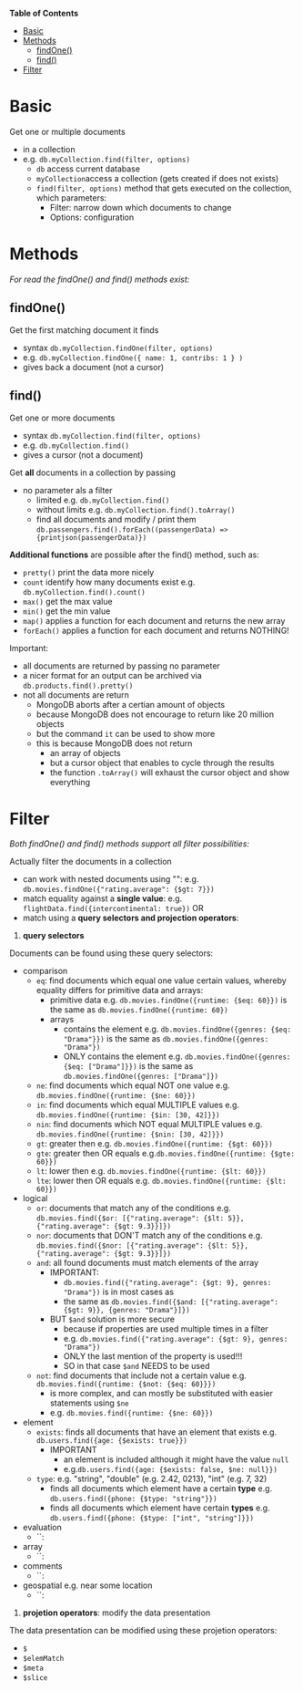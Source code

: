 **Table of Contents**

- [Basic](#basic)
- [Methods](#methods)
  - [findOne()](#findone)
  - [find()](#find)
- [Filter](#filter)

# Basic

Get one or multiple documents

- in a collection
- e.g. `db.myCollection.find(filter, options)`
  - `db` access current database
  - `myCollection`access a collection (gets created if does not exists)
  - `find(filter, options)` method that gets executed on the collection, which parameters:
    - Filter: narrow down which documents to change
    - Options: configuration

# Methods

_For read the findOne() and find() methods exist:_

## findOne()

Get the first matching document it finds

- syntax `db.myCollection.findOne(filter, options)`
- e.g. `db.myCollection.findOne({ name: 1, contribs: 1 } )`
- gives back a document (not a cursor)

## find()

Get one or more documents

- syntax `db.myCollection.find(filter, options)`
- e.g. `db.myCollection.find()`
- gives a cursor (not a document)

Get **all** documents in a collection by passing

- no parameter als a filter
  - limited e.g. `db.myCollection.find()`
  - without limits e.g. `db.myCollection.find().toArray()`
  - find all documents and modify / print them `db.passengers.find().forEach((passengerData) => {printjson(passengerData)})`

**Additional functions** are possible after the find() method, such as:

- `pretty()` print the data more nicely
- `count` identify how many documents exist e.g. `db.myCollection.find().count()`
- `max()` get the max value
- `min()` get the min value
- `map()` applies a function for each document and returns the new array
- `forEach()` applies a function for each document and returns NOTHING!

Important:

- all documents are returned by passing no parameter
- a nicer format for an output can be archived via `db.products.find().pretty()`
- not all documents are return
  - MongoDB aborts after a certian amount of objects
  - because MongoDB does not encourage to return like 20 million objects
  - but the command `it` can be used to show more
  - this is because MongoDB does not return
    - an array of objects
    - but a cursor object that enables to cycle through the results
    - the function `.toArray()` will exhaust the cursor object and show everything

# Filter

_Both findOne() and find() methods support all filter possibilities:_

Actually filter the documents in a collection

- can work with nested documents using "": e.g. `db.movies.findOne({"rating.average": {$gt: 7}})`
- match equality against a **single value**: e.g. `flightData.find({intercontinental: true})` OR
- match using a **query selectors and projection operators**:

1. **query selectors**

Documents can be found using these query selectors:

- comparison
  - `eq`: find documents which equal one value certain values, whereby equality differs for primitive data and arrays:
    - primitive data e.g. `db.movies.findOne({runtime: {$eq: 60}})` is the same as `db.movies.findOne({runtime: 60})`
    - arrays
      - contains the element e.g. `db.movies.findOne({genres: {$eq: "Drama"}})` is the same as `db.movies.findOne({genres: "Drama"})`
      - ONLY contains the element e.g. `db.movies.findOne({genres: {$eq: ["Drama"]}})` is the same as `db.movies.findOne({genres: ["Drama"]})`
  - `ne`: find documents which equal NOT one value e.g. `db.movies.findOne({runtime: {$ne: 60}})`
  - `in`: find documents which equal MULTIPLE values e.g. `db.movies.findOne({runtime: {$in: [30, 42]}})`
  - `nin`: find documents which NOT equal MULTIPLE values e.g. `db.movies.findOne({runtime: {$nin: [30, 42]}})`
  - `gt`: greater then e.g. `db.movies.findOne({runtime: {$gt: 60}})`
  - `gte`: greater then OR equals e.g.`db.movies.findOne({runtime: {$gte: 60}})`
  - `lt`: lower then e.g. `db.movies.findOne({runtime: {$lt: 60}})`
  - `lte`: lower then OR equals e.g. `db.movies.findOne({runtime: {$lt: 60}})`
- logical
  - `or`: documents that match any of the conditions e.g. `db.movies.find({$or: [{"rating.average": {$lt: 5}}, {"rating.average": {$gt: 9.3}}]})`
  - `nor`: documents that DON'T match any of the conditions e.g. `db.movies.find({$nor: [{"rating.average": {$lt: 5}}, {"rating.average": {$gt: 9.3}}]})`
  - `and`: all found documents must match elements of the array
    - IMPORTANT:
      - `db.movies.find({"rating.average": {$gt: 9}, genres: "Drama"})` is in most cases as
      - the same as `db.movies.find({$and: [{"rating.average": {$gt: 9}}, {genres: "Drama"}]})`
    - BUT `$and` solution is more secure
      - because if properties are used multiple times in a filter
      - e.g. `db.movies.find({"rating.average": {$gt: 9}, genres: "Drama"})`
      - ONLY the last mention of the property is used!!!
      - SO in that case `$and` NEEDS to be used
  - `not`: find documents that include not a certain value e.g. `db.movies.find({runtime: {$not: {$eq: 60}}})`
    - is more complex, and can mostly be substituted with easier statements using `$ne`
    - e.g. `db.movies.find({runtime: {$ne: 60}})`
- element
  - `exists`: finds all documents that have an element that exists e.g. `db.users.find({age: {$exists: true}})`
    - IMPORTANT
      - an element is included although it might have the value `null`
      - e.g.`db.users.find({age: {$exists: false, $ne: null}})`
  - `type`: e.g. "string", "double" (e.g. 2.42, 0213), "int" (e.g. 7, 32)
    - finds all documents which element have a certain **type** e.g. `db.users.find({phone: {$type: "string"}})`
    - finds all documents which element have certain **types** e.g. `db.users.find({phone: {$type: ["int", "string"]}})`
- evaluation
  - ``:
- array
  - ``:
- comments
  - ``:
- geospatial e.g. near some location
  - ``:

1. **projetion operators**: modify the data presentation

The data presentation can be modified using these projetion operators:

- `$`
- `$elemMatch`
- `$meta`
- `$slice`
